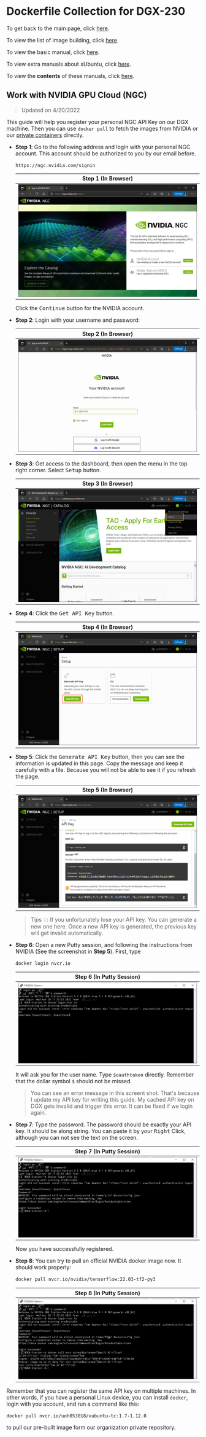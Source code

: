 # Dockerfile Collection for DGX-230

To get back to the main page, click [here](../index).

To view the list of image building, click [here](../dockerlist).

To view the basic manual, click [here](../manual).

To view extra manuals about xUbuntu, click [here](../manual-xubuntu).

To view the **contents** of these manuals, click [here](../manual-session).

## Work with NVIDIA GPU Cloud (NGC)

> Updated on 4/20/2022

This guide will help you register your personal NGC API Key on our DGX machine. Then you can use `docker pull` to fetch the images from NVIDIA or our [private containers][docs-list] directly.

* **Step 1**: Go to the following address and login with your personal NGC account. This account should be authorized to you by our email before.

    ```addr
    https://ngc.nvidia.com/signin
    ```

    |   Step 1 (In Browser)  |
    | :----------------------------: |
    | ![step-1](./display/ngc/step-1.jpg) |

    Click the <kbd>Continue</kbd> button for the NVIDIA account.

* **Step 2**: Login with your username and password:

    |   Step 2 (In Browser)  |
    | :----------------------------: |
    | ![step-2](./display/ngc/step-2.png) |

* **Step 3**: Get access to the dashboard, then open the menu in the top right corner. Select <kbd>Setup</kbd> button.

    |   Step 3 (In Browser)  |
    | :----------------------------: |
    | ![step-3](./display/ngc/step-3.jpg) |

* **Step 4**: Click the <kbd>Get API Key</kbd> button.

    |   Step 4 (In Browser)  |
    | :----------------------------: |
    | ![step-4](./display/ngc/step-4.png) |

* **Step 5**: Click the <kbd>Generate API Key</kbd> button, then you can see the information is updated in this page. Copy the message and keep it carefully with a file. Because you will not be able to see it if you refresh the page.

    |   Step 5 (In Browser)  |
    | :----------------------------: |
    | ![step-5](./display/ngc/step-5.png) |

    > Tips :bulb:: If you unfortunately lose your API key. You can generate a new one here. Once a new API key is generated, the previous key will get invalid automatically.

* **Step 6**: Open a new Putty session, and following the instructions from NVIDIA (See the screenshot in **Step 5**). First, type

    ```bash
    docker login nvcr.io
    ```

    |   Step 6 (In Putty Session)  |
    | :----------------------------: |
    | ![step-6](./display/ngc/step-6.png) |

    It will ask you for the user name. Type `$oauthtoken` directly. Remember that the dollar symbol `$` should not be missed.

    > You can see an error message in this screent shot. That's because I update my API key for writing this guide. My cached API key on DGX gets invalid and trigger this error. It can be fixed if we login again.

* **Step 7**: Type the password. The password should be exactly your API key. It should be along string. You can paste it by your <kbd>Right</kbd> Click, although you can not see the text on the screen.

    |   Step 7 (In Putty Session)  |
    | :----------------------------: |
    | ![step-7](./display/ngc/step-7.png) |

    Now you have successfully registered.

* **Step 8**: You can try to pull an official NVIDIA docker image now. It should work properly:

    ```bash
    docker pull nvcr.io/nvidia/tensorflow:22.03-tf2-py3
    ```

    |   Step 8 (In Putty Session)  |
    | :----------------------------: |
    | ![step-8](./display/ngc/step-8.png) |

Remember that you can register the same API key on multiple machines. In other words, if you have a personal Linux device, you can install `docker`, login with you account, and run a command like this:

```bash
docker pull nvcr.io/uoh053018/xubuntu-tc:1.7-1.12.0
```

to pull our pre-built image form our organization private repository.

[docs-list]:../dockerlist
